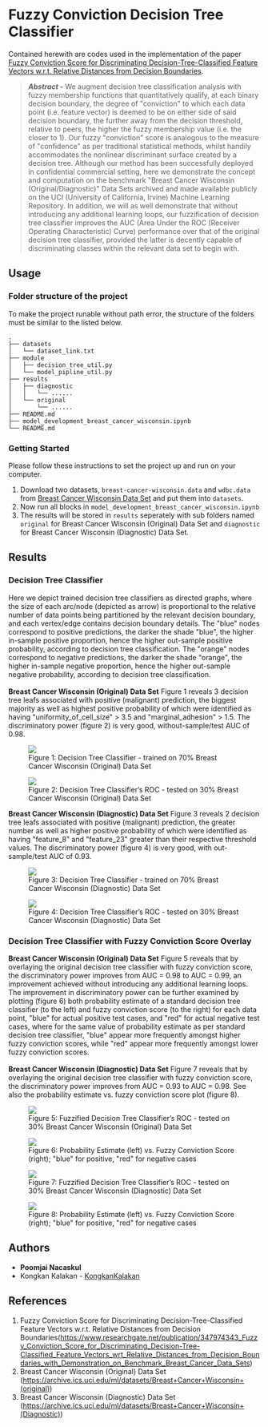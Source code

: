 # Fuzzy Conviction Decision Tree Classifier
Contained herewith are codes used in the implementation of the paper [Fuzzy Conviction Score for Discriminating Decision-Tree-Classified Feature Vectors w.r.t. Relative Distances from Decision Boundaries](https://www.researchgate.net/publication/347974343_Fuzzy_Conviction_Score_for_Discriminating_Decision-Tree-Classified_Feature_Vectors_wrt_Relative_Distances_from_Decision_Boundaries_with_Demonstration_on_Benchmark_Breast_Cancer_Data_Sets).
> <b><i>Abstract -</i></b> We augment decision tree classification analysis with fuzzy membership functions that quantitatively qualify, at each binary decision boundary, the degree of "conviction" to which each data point (i.e. feature vector) is deemed to be on either side of said decision boundary, the further away from the decision threshold, relative to peers, the higher the fuzzy membership value (i.e. the closer to 1). Our fuzzy "conviction" score is analogous to the measure of "confidence" as per traditional statistical methods, whilst handily accommodates the nonlinear discriminant surface created by a decision tree. Although our method has been successfully deployed in confidential commercial setting, here we demonstrate the concept and computation on the benchmark "Breast Cancer Wisconsin (Original/Diagnostic)" Data Sets archived and made available publicly on the UCI (University of California, Irvine) Machine Learning Repository. In addition, we will as well demonstrate that without introducing any additional learning loops, our fuzzification of decision tree classifier improves the AUC (Area Under the ROC (Receiver Operating Characteristic) Curve) performance over that of the original decision tree classifier, provided the latter is decently capable of discriminating classes within the relevant data set to begin with.

## Usage

### Folder structure of the project

To make the project runable without path error, the structure of the folders must be similar to the listed below. 

```
.
├── datasets
│   └── dataset_link.txt
├── module
│   ├── decision_tree_util.py
│   └── model_pipline_util.py
├── results
│   ├── diagnostic
│   │   └── ......
│   └── original
│       └── ......
├── README.md
├── model_development_breast_cancer_wisconsin.ipynb
└── README.md
```

### Getting Started

Please follow these instructions to set the project up and run on your computer.

1. Download two datasets, `breast-cancer-wisconsin.data` and `wdbc.data` from [Breast Cancer Wisconsin Data Set](https://archive.ics.uci.edu/ml/machine-learning-databases/breast-cancer-wisconsin/) and put them into `datasets`.
2. Now run all blocks in `model_development_breast_cancer_wisconsin.ipynb`
3. The results will be stored in `results` seperately with sub folders named `original` for Breast Cancer Wisconsin (Original) Data Set and `diagnostic` for Breast Cancer Wisconsin (Diagnostic) Data Set.

## Results

### Decision Tree Classifier
Here we depict trained decision tree classifiers as directed graphs, where the size of each arc/node (depicted as arrow) is proportional to the relative number of data points being partitioned by the relevant decision boundary, and each vertex/edge contains decision boundary details. The "blue" nodes correspond to positive predictions, the darker the shade "blue", the higher in-sample positive proportion, hence the higher out-sample positive probability, according to decision tree classification. The "orange" nodes correspond to negative predictions, the darker the shade "orange", the higher in-sample negative proportion, hence the higher out-sample negative probability, according to decision tree classification.
<br/><br/>
<b>Breast Cancer Wisconsin (Original) Data Set</b> Figure 1 reveals 3 decision tree leafs associated with positive (malignant) prediction, the biggest majority as well as highest positive probability of which were identified as having "uniformity_of_cell_size" > 3.5 and "marginal_adhesion" > 1.5. The discriminatory power (figure 2) is very good, without-sample/test AUC of 0.98.
<br/>

<p align="center">
	<figure class="container">
		<img src="results/original/decision_tree_d2_original.png" />
		<figcaption>Figure 1: Decision Tree Classifier - trained on 70% Breast Cancer Wisconsin (Original) Data Set</figcaption>
	</figure>
</p>

<p align="center">
	<figure>
		<img src="results/original/roc_traditional_decision_tree_d2_original.png" />
		<figcaption>Figure 2: Decision Tree Classifier’s ROC - tested on 30% Breast Cancer Wisconsin (Original) Data Set</figcaption>
	</figure>
</p>

<b>Breast Cancer Wisconsin (Diagnostic) Data Set</b> Figure 3 reveals 2 decision tree leafs associated with positive (malignant) prediction, the greater number as well as higher positive probability of which were identified as having "feature_8" and "feature_23" greater than their respective threshold values. The discriminatory power (figure 4) is very good, with out-sample/test AUC of 0.93.

<p align="center">
	<figure class="container">
		<img src="results/diagnostic/decision_tree_d2_diagnostic.png" />
		<figcaption>Figure 3: Decision Tree Classifier - trained on 70% Breast Cancer Wisconsin (Diagnostic) Data Set</figcaption>
	</figure>
</p>

<p align="center">
	<figure>
		<img src="results/diagnostic/roc_traditional_decision_tree_d2_diagnostic.png" />
		<figcaption>Figure 4: Decision Tree Classifier’s ROC - tested on 30% Breast Cancer Wisconsin (Diagnostic) Data Set</figcaption>
	</figure>
</p>

### Decision Tree Classifier with Fuzzy Conviction Score Overlay

<b>Breast Cancer Wisconsin (Original) Data Set</b> Figure 5 reveals that by overlaying the original decision tree classifier with fuzzy conviction score, the discriminatory power improves from AUC = 0.98 to AUC = 0.99, an improvement achieved without introducing any additional learning loops. The improvement in discriminatory power can be further examined by plotting (figure 6) both probability estimate of a standard decision tree classifier (to the left) and fuzzy conviction score (to the right) for each data point, "blue" for actual positive test cases, and "red" for actual negative test cases, where for the same value of probability estimate as per standard decision tree classifier, "blue" appear more frequently amongst higher fuzzy conviction scores, while "red" appear more frequently amongst lower fuzzy conviction scores.
<br/><br/>
<b>Breast Cancer Wisconsin (Diagnostic) Data Set</b> Figure 7 reveals that by overlaying the original decision tree classifier with fuzzy conviction score, the discriminatory power improves from AUC = 0.93 to AUC = 0.98. See also the probability estimate vs. fuzzy conviction score plot (figure 8).
<br/>

<p align="center">
	<figure class="container">
		<img src="results/original/roc_fuzzified_decision_tree_d2_original.png" />
		<figcaption>Figure 5: Fuzzified Decision Tree Classifier’s ROC - tested on 30% Breast Cancer Wisconsin (Original) Data Set</figcaption>
	</figure>
</p>

<p align="center">
	<figure>
		<img src="results/original/score_decision_tree_d2_original.png" />
		<figcaption>Figure 6: Probability Estimate (left) vs. Fuzzy Conviction Score (right); "blue" for positive, "red" for negative cases</figcaption>
	</figure>
</p>

<p align="center">
	<figure class="container">
		<img src="results/diagnostic/roc_fuzzifier_decision_tree_d2_diagnostic.png" />
		<figcaption>Figure 7: Fuzzified Decision Tree Classifier’s ROC - tested on 30% Breast Cancer Wisconsin (Diagnostic) Data Set</figcaption>
	</figure>
</p>

<p align="center">
	<figure>
		<img src="results/diagnostic/score_decision_tree_d2_diagnostic.png" />
		<figcaption>Figure 8: Probability Estimate (left) vs. Fuzzy Conviction Score (right); "blue" for positive, "red" for negative cases</figcaption>
	</figure>
</p>

## Authors

* **Poomjai Nacaskul**
* Kongkan Kalakan - [KongkanKalakan](https://github.com/KongkanKalakan)

## References

1. Fuzzy Conviction Score for Discriminating Decision-Tree-Classified Feature Vectors w.r.t. Relative Distances from Decision Boundaries(https://www.researchgate.net/publication/347974343_Fuzzy_Conviction_Score_for_Discriminating_Decision-Tree-Classified_Feature_Vectors_wrt_Relative_Distances_from_Decision_Boundaries_with_Demonstration_on_Benchmark_Breast_Cancer_Data_Sets)
2. Breast Cancer Wisconsin (Original) Data Set (https://archive.ics.uci.edu/ml/datasets/Breast+Cancer+Wisconsin+(original))
2. Breast Cancer Wisconsin (Diagnostic) Data Set (https://archive.ics.uci.edu/ml/datasets/Breast+Cancer+Wisconsin+(Diagnostic))